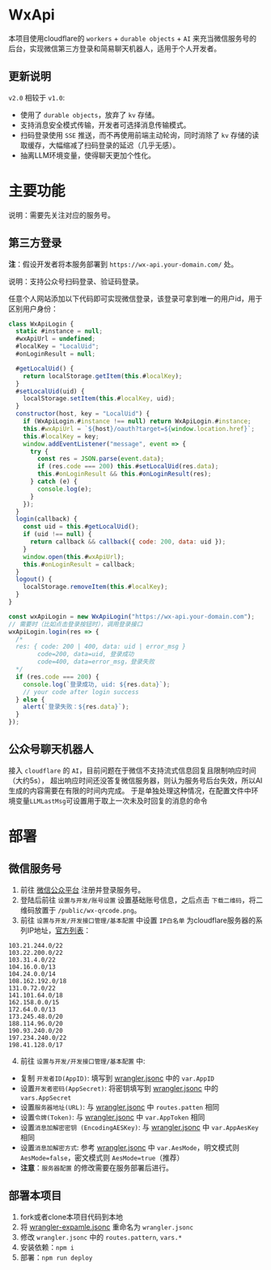 # WxApi

本项目使用cloudflare的 `workers` + `durable objects` + `AI` 来充当微信服务号的后台，实现微信第三方登录和简易聊天机器人，适用于个人开发者。

## 更新说明

`v2.0` 相较于 `v1.0`:

+ 使用了 `durable objects`，放弃了 `kv` 存储。
+ 支持消息安全模式传输，开发者可选择消息传输模式。
+ 扫码登录使用 `SSE` 推送，而不再使用前端主动轮询，同时消除了 `kv` 存储的读取缓存，大幅缩减了扫码登录的延迟（几乎无感）。
+ 抽离LLM环境变量，使得聊天更加个性化。

# 主要功能

说明：需要先关注对应的服务号。

## 第三方登录

**注**：假设开发者将本服务部署到 `https://wx-api.your-domain.com/` 处。

说明：支持公众号扫码登录、验证码登录。

任意个人网站添加以下代码即可实现微信登录，该登录可拿到唯一的用户id，用于区别用户身份：
```js
class WxApiLogin {
  static #instance = null;
  #wxApiUrl = undefined;
  #localKey = "LocalUid";
  #onLoginResult = null;

  #getLocalUid() {
    return localStorage.getItem(this.#localKey);
  }
  #setLocalUid(uid) {
    localStorage.setItem(this.#localKey, uid);
  }
  constructor(host, key = "LocalUid") {
    if (WxApiLogin.#instance !== null) return WxApiLogin.#instance;
    this.#wxApiUrl = `${host}/oauth?target=${window.location.href}`;
    this.#localKey = key;
    window.addEventListener("message", event => {
      try {
        const res = JSON.parse(event.data);
        if (res.code === 200) this.#setLocalUid(res.data);
        this.#onLoginResult && this.#onLoginResult(res);
      } catch (e) {
        console.log(e);
      }
    });
  }
  login(callback) {
    const uid = this.#getLocalUid();
    if (uid !== null) {
      return callback && callback({ code: 200, data: uid });
    }
    window.open(this.#wxApiUrl);
    this.#onLoginResult = callback;
  }
  logout() {
    localStorage.removeItem(this.#localKey);
  }
}

const wxApiLogin = new WxApiLogin("https://wx-api.your-domain.com");
// 需要时（比如点击登录按钮时），调用登录接口
wxApiLogin.login(res => {
  /*
  res: { code: 200 | 400, data: uid | error_msg }
        code=200, data=uid, 登录成功
        code=400, data=error_msg，登录失败
  */
  if (res.code === 200) {
    console.log(`登录成功, uid: ${res.data}`);
    // your code after login success
  } else {
    alert(`登录失败：${res.data}`);
  }
});
```


## 公众号聊天机器人

接入 `cloudflare` 的 `AI`，目前问题在于微信不支持流式信息回复且限制响应时间（大约5s），
超出响应时间还没答复微信服务器，则认为服务号后台失效，所以AI生成的内容需要在有限的时间内完成。
于是单独处理这种情况，在配置文件中环境变量`LLMLastMsg`可设置用于取上一次未及时回复的消息的命令


# 部署

## 微信服务号

1. 前往 [微信公众平台](https://mp.weixin.qq.com/) 注册并登录服务号。
2. 登陆后前往 `设置与开发/账号设置` 设置基础账号信息，之后点击 `下载二维码`，将二维码放置于 `/public/wx-qrcode.png`。
3. 前往 `设置与开发/开发接口管理/基本配置` 中设置 `IP白名单` 为cloudflare服务器的系列IP地址，[官方列表](https://www.cloudflare-cn.com/ips/)：
  ```text
  103.21.244.0/22
  103.22.200.0/22
  103.31.4.0/22
  104.16.0.0/13
  104.24.0.0/14
  108.162.192.0/18
  131.0.72.0/22
  141.101.64.0/18
  162.158.0.0/15
  172.64.0.0/13
  173.245.48.0/20
  188.114.96.0/20
  190.93.240.0/20
  197.234.240.0/22
  198.41.128.0/17
  ```
4. 前往 `设置与开发/开发接口管理/基本配置` 中:
  + 复制 `开发者ID(AppID)`: 填写到 [wrangler.jsonc](wrangler-expamle.jsonc) 中的 `var.AppID`
  + 设置`开发者密码(AppSecret)`: 将密钥填写到 [wrangler.jsonc](wrangler-expamle.jsonc) 中的 `vars.AppSecret`
  + 设置`服务器地址(URL)`: 与 [wrangler.jsonc](wrangler-expamle.jsonc) 中 `routes.patten` 相同
  + 设置`令牌(Token)`: 与 [wrangler.jsonc](wrangler-expamle.jsonc) 中 `var.AppToken` 相同
  + 设置`消息加解密密钥 (EncodingAESKey)`: 与 [wrangler.jsonc](wrangler-expamle.jsonc) 中 `var.AppAesKey` 相同
  + 设置`消息加解密方式`: 参考 [wrangler.jsonc](wrangler-expamle.jsonc) 中 `var.AesMode`，明文模式则 `AesMode=false`，密文模式则 `AesMode=true`（推荐）
  + **注意**：`服务器配置` 的修改需要在服务部署后进行。

## 部署本项目

1. fork或者clone本项目代码到本地
2. 将 [wrangler-expamle.jsonc](wrangler-expamle.jsonc) 重命名为 `wrangler.jsonc`
3. 修改 `wrangler.jsonc` 中的 `routes.pattern`, `vars.*`
4. 安装依赖：`npm i`
5. 部署：`npm run deploy`
